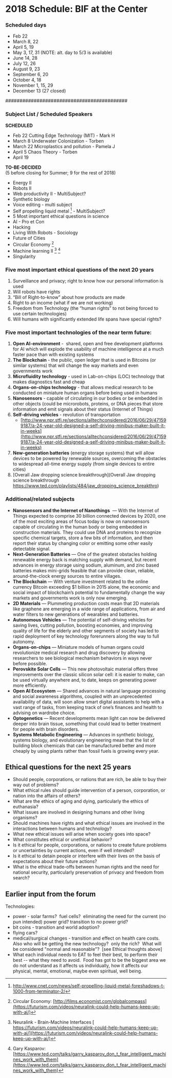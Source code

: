# 2018 Schedule: BIF at the Center

### Scheduled days

* Feb		22
* March	8, 22
* April		5, 19
* May		3, 17, 31 (NOTE: alt. day to 5/3 is available)
* June		14, 28
* July		12, 26
* August	9, 23
* September 6, 20
* October	4, 18
* November	1, 15, 29
* December	13 (27 closed)

###########################################
### Subject List / Scheduled Speakers

**SCHEDULED**

* Feb 22 	Cutting Edge Technology (MIT)  - Mark H
* March 8 	Underwater Colonization - Torben
* March 22	Microplastics and pollution - Pamela J
* April 5		Chaos Theory - Torben
* April 19	


**TO-BE-DECIDED**  
(5 before closing for Summer; 9 for the rest of 2018)

* Energy II
* Robots II
* Web productivity II - MultiSubject?
* Synthetic biology
* Voice editing -  multi subject
* Self propelling liquid metal [^1]   - MultiSubject?
* 5 Most important ethical questions in science 
* AI - Pro et Con
* Hacking
* Living With Robots - Sociology
* Future of Cities
* Circular Economy [^2] 
* Machine learning II [^3] [^4] 
* Singularity

[^1]: http://www.cnet.com/news/self-propelling-liquid-metal-foreshadows-t-1000-from-terminator-2/

[^2]: Circular Economy: [http://films.economist.com/globalcompass](https://futurism.com/videos/neuralink-could-help-humans-keep-up-with-ai/)

[^3]: Neuralink - Brain-Machine Interfaces [
 https://futurism.com/videos/neuralink-could-help-humans-keep-up-with-ai/](https://futurism.com/videos/neuralink-could-help-humans-keep-up-with-ai/)
	
[^4]: Gary Kasparov: [https://www.ted.com/talks/garry_kasparov_don_t_fear_intelligent_machines_work_with_them](https://www.ted.com/talks/garry_kasparov_don_t_fear_intelligent_machines_work_with_them)


### Five most important ethical questions of the next 20 years

1. Surveillance and privacy; right to know how our personal information is used
2. Will robots have rights
3. “Bill of Right-to-know” about how products are made
4. Right to an income (what if we are not working)
5. Freedom from Technology (the “human rights” to not being forced to use certain technologies)
6. Will humans with significantly extended life spans have special rights?

### Five most important technologies of the near term future:

1. **Open AI-environment** -  shared, open and free development platforms for AI which will explode the usability of machine intelligence at a much faster pace than with existing systems
2. **The Blockchain** - the public, open ledger that is used in Bitcoins (or similar systems) that will change the way markets and even governments work
3. **Microfluidity technology** - used in Lab-on-chips (LOC) technology that makes diagnostics fast and cheap
4. **Organs-on-chips technology** - that allows medical research to be conducted on miniature human organs before being used in humans
5. **Nanosensors** - capable of circulating in our bodies or be embedded in other objects  (could be microrobots, proteins, or DNA pieces that store information and emit signals about their status (Internet of Things)
6. **Self-driving vehicles** -   revolution of transportation
	* [http://www.npr.stfi.re/sections/alltechconsidered/2016/06/29/471599187/a-24-year-old-designed-a-self-driving-minibus-maker-built-it-in-weeks](http://www.npr.stfi.re/sections/alltechconsidered/2016/06/29/471599187/a-24-year-old-designed-a-self-driving-minibus-maker-built-it-in-weeks)
8. **New-generation batteries** (energy storage systems) that will allow devices to be powered by renewable sources, overcoming the obstacles to widespread all-time energy supply (from single devices to entire cities)
1. [Overall Jaw dropping science breakthrough](Overall Jaw dropping science breakthrough
https://www.ted.com/playlists/484/jaw_dropping_science_breakthro)

### Additional/related subjects 

* **Nanosensors and the Internet of Nanothings**  — With the Internet of Things expected to comprise 30 billion connected devices by 2020, one of the most exciting areas of focus today is now on nanosensors capable of circulating in the human body or being embedded in construction materials. They could use DNA and proteins to recognize specific chemical targets, store a few bits of information, and then report their status by changing color or emitting some other easily detectable signal.
* **Next-Generation Batteries** — One of the greatest obstacles holding renewable energy back is matching supply with demand, but recent advances in energy storage using sodium, aluminum, and zinc based batteries makes mini-grids feasible that can provide clean, reliable, around-the-clock energy sources to entire villages.
* **The Blockchain** — With venture investment related to the online currency Bitcoin exceeding $1 billion in 2015 alone, the economic and social impact of blockchain’s potential to fundamentally change the way markets and governments work is only now emerging.
* **2D Materials** — Plummeting production costs mean that 2D materials like graphene are emerging in a wide range of applications, from air and water filters to new generations of wearables and batteries.
* **Autonomous Vehicles** — The potential of self-driving vehicles for saving lives, cutting pollution, boosting economies, and improving quality of life for the elderly and other segments of society has led to rapid deployment of key technology forerunners along the way to full autonomy.
* **Organs-on-chips** — Miniature models of human organs could revolutionize medical research and drug discovery by allowing researchers to see biological mechanism behaviors in ways never before possible.
* **Perovskite Solar Cells** — This new photovoltaic material offers three improvements over the classic silicon solar cell: it is easier to make, can be used virtually anywhere and, to date, keeps on generating power more efficiently.
* **Open AI Ecosystem** — Shared advances in natural language processing and social awareness algorithms, coupled with an unprecedented availability of data, will soon allow smart digital assistants to help with a vast range of tasks, from keeping track of one’s finances and health to advising on wardrobe choice.
* **Optogenetics** — Recent developments mean light can now be delivered deeper into brain tissue, something that could lead to better treatment for people with brain disorders.
* **Systems Metabolic Engineering** — Advances in synthetic biology, systems biology, and evolutionary engineering mean that the list of building block chemicals that can be manufactured better and more cheaply by using plants rather than fossil fuels is growing every year.


## Ethical questions for the next  25 years

* Should people, corporations, or nations that are rich, be able to buy their way out of problems?
* What ethical rules should guide intervention of a person, corporation, or nation into the affairs of others?
* What are the ethics of aging and dying, particularly the ethics of euthanasia?
* What issues are involved in designing humans and other living organisms?
* Should machines have rights and what ethical issues are involved in the interactions between humans and technology?
* What new ethical issues will arise when society goes into space? 
* What constitutes ethical or unethical behavior?
* Is it ethical for people, corporations, or nations to create future problems or uncertainties by current actions, even if well intended?
* Is it ethical to detain people or interfere with their lives on the basis of expectations about their future actions? 
* What is the ethical trade-offs between human rights and the need for national security, particularly preservation of privacy and freedom from search?


## Earlier input from the forum

Technologies:

* power - solar farms?  fuel cells?  eliminating the need for the current (no pun intended) power grid? transition to no power grid?
* bit coins - transition and world adoption?
* flying cars?
* medical/surgical changes - transition and effect on health care costs.  Also who will be getting the new technology?  only the rich?  What will be considered "normal and reasonable"?  [see Ethical thoughts above]  
* What each individual needs to EAT to feel their best, to perform their best -- what they need to avoid.  Food has got to be the biggest area we do not understand as it affects us individually, how it affects our physical, mental, emotional, maybe even spiritual, well being.